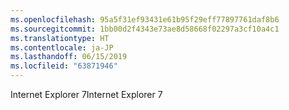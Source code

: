 ```yaml
---
ms.openlocfilehash: 95a5f31ef93431e61b95f29eff77897761daf8b6
ms.sourcegitcommit: 1bb00d2f4343e73ae8d58668f02297a3cf10a4c1
ms.translationtype: HT
ms.contentlocale: ja-JP
ms.lasthandoff: 06/15/2019
ms.locfileid: "63871946"
---
```

<span data-ttu-id="0c24a-101">Internet Explorer 7</span><span class="sxs-lookup"><span data-stu-id="0c24a-101">Internet Explorer 7</span></span>